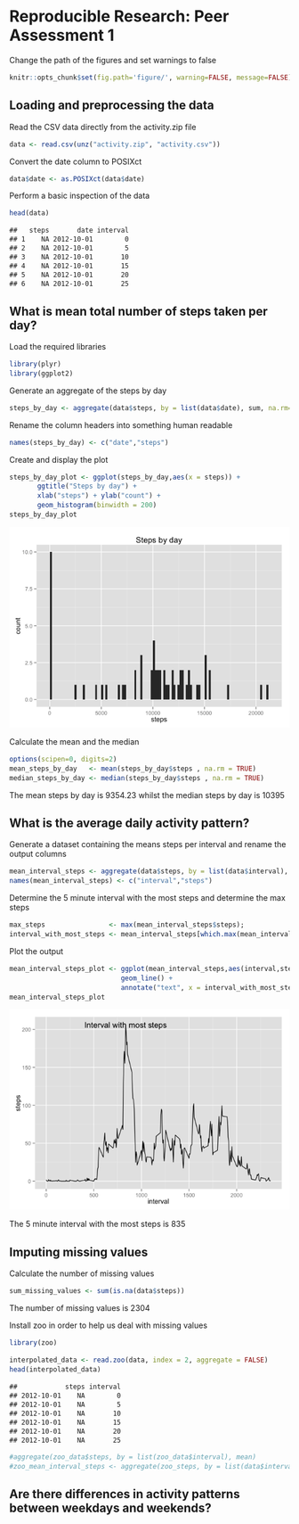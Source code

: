 # Reproducible Research: Peer Assessment 1

Change the path of the figures and set warnings to false

```r
knitr::opts_chunk$set(fig.path='figure/', warning=FALSE, message=FALSE)
```

## Loading and preprocessing the data

Read the CSV data directly from the activity.zip file

```r
data <- read.csv(unz("activity.zip", "activity.csv"))
```

Convert the date column to POSIXct

```r
data$date <- as.POSIXct(data$date)
```

Perform a basic inspection of the data

```r
head(data)
```

```
##   steps       date interval
## 1    NA 2012-10-01        0
## 2    NA 2012-10-01        5
## 3    NA 2012-10-01       10
## 4    NA 2012-10-01       15
## 5    NA 2012-10-01       20
## 6    NA 2012-10-01       25
```


## What is mean total number of steps taken per day?

Load the required libraries

```r
library(plyr)
library(ggplot2)
```

Generate an aggregate of the steps by day

```r
steps_by_day <- aggregate(data$steps, by = list(data$date), sum, na.rm=TRUE) 
```

Rename the column headers into something human readable

```r
names(steps_by_day) <- c("date","steps")
```

Create and display the plot

```r
steps_by_day_plot <- ggplot(steps_by_day,aes(x = steps)) +
       ggtitle("Steps by day") +
       xlab("steps") + ylab("count") +
       geom_histogram(binwidth = 200)
steps_by_day_plot
```

![](figure/unnamed-chunk-7-1.png) 

Calculate the mean and the median

```r
options(scipen=0, digits=2)
mean_steps_by_day   <- mean(steps_by_day$steps , na.rm = TRUE)
median_steps_by_day <- median(steps_by_day$steps , na.rm = TRUE)
```
The mean steps by day is 9354.23 whilst the median steps by day is 10395

## What is the average daily activity pattern?


Generate a dataset containing the means steps per interval and rename the output columns

```r
mean_interval_steps <- aggregate(data$steps, by = list(data$interval), mean, na.rm=TRUE)
names(mean_interval_steps) <- c("interval","steps")
```

Determine the 5 minute interval with the most steps and determine the max steps

```r
max_steps                <- max(mean_interval_steps$steps);
interval_with_most_steps <- mean_interval_steps[which.max(mean_interval_steps$steps),c("interval")]
```

Plot the output

```r
mean_interval_steps_plot <- ggplot(mean_interval_steps,aes(interval,steps)) + 
                            geom_line() + 
                            annotate("text", x = interval_with_most_steps, y= max_steps, label = "Interval with most steps")
mean_interval_steps_plot 
```

![](figure/unnamed-chunk-11-1.png) 

The 5 minute interval with the most steps is 835

## Imputing missing values

Calculate the number of missing values

```r
sum_missing_values <- sum(is.na(data$steps))
```
The number of missing values is 2304



Install zoo in order to help us deal with missing values

```r
library(zoo)
```


```r
interpolated_data <- read.zoo(data, index = 2, aggregate = FALSE)
head(interpolated_data)
```

```
##            steps interval
## 2012-10-01    NA        0
## 2012-10-01    NA        5
## 2012-10-01    NA       10
## 2012-10-01    NA       15
## 2012-10-01    NA       20
## 2012-10-01    NA       25
```

```r
#aggregate(zoo_data$steps, by = list(zoo_data$interval), mean) 
#zoo_mean_interval_steps <- aggregate(zoo_steps, by = list(data$interval), mean, na.rm=TRUE)
```

## Are there differences in activity patterns between weekdays and weekends?
